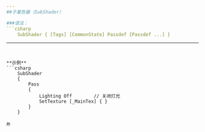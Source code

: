 ```yaml
---
##子着色器（SubShader）

###语法：
```csharp
    SubShader { [Tags] [CommonState] Passdef [Passdef ...] }
```
---
```


**示例**
```csharp
    SubShader
    {
        Pass 
        {
            Lighting Off        // 关闭灯光
            SetTexture [_MainTex] { }
        }
    }
```



🔚



















